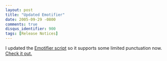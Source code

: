 ```yaml
---
layout: post
title: "Updated Emotifier"
date: 2005-09-29 -0800
comments: true
disqus_identifier: 900
tags: [Release Notices]
---
```

I updated the [Emotifier
script](/archive/2005/05/19/emotifier-msn-messenger-emoticon-text.aspx)
so it supports some limited punctuation now. [Check it
out.](/archive/2005/05/19/emotifier-msn-messenger-emoticon-text.aspx)
